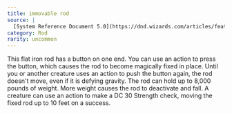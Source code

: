 ```yaml
---
title: immovable rod
source: |
  [System Reference Document 5.0](https://dnd.wizards.com/articles/features/systems-reference-document-srd)
category: Rod
rarity: uncommon
---
```


This flat iron rod has a button on one end. You can use an action to press the button, which causes the rod to become magically fixed in place. Until you or another creature uses an action to push the button again, the rod doesn't move, even if it is defying gravity. The rod can hold up to 8,000 pounds of weight. More weight causes the rod to deactivate and fall. A creature can use an action to make a DC 30 Strength check, moving the fixed rod up to 10 feet on a success.
